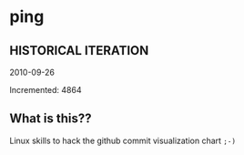 # ping

## HISTORICAL ITERATION
2010-09-26

Incremented: 4864

## What is this?? 
Linux skills to hack the github commit visualization chart `;-)`
